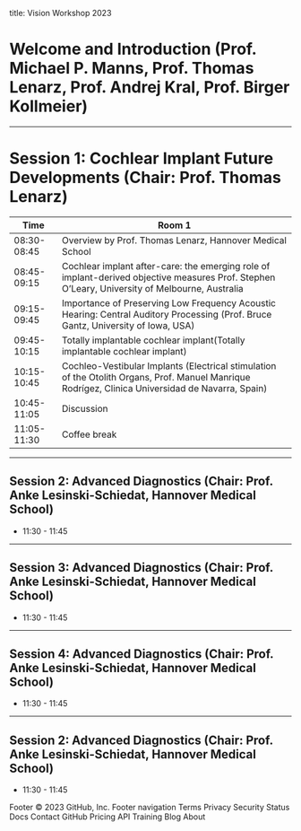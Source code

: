 title: Vision Workshop 2023


# Welcome and Introduction (Prof. Michael P. Manns, Prof. Thomas Lenarz, Prof. Andrej Kral, Prof. Birger Kollmeier)
---
# Session 1: Cochlear Implant Future Developments (Chair: Prof. Thomas Lenarz)

| Time             |    Room 1                        |
| ------------------------|--------------------------- |
| 08:30-08:45  |Overview by Prof. Thomas Lenarz, Hannover Medical School|
| 08:45-09:15   | Cochlear implant after-care: the emerging role of implant-derived objective measures Prof. Stephen O’Leary, University of Melbourne, Australia |
| 09:15-09:45                |Importance of Preserving Low Frequency Acoustic Hearing: Central Auditory Processing (Prof. Bruce Gantz, University of Iowa, USA)|
| 09:45-10:15                    | Totally implantable cochlear implant(Totally implantable cochlear implant)|
| 10:15-10:45                |Cochleo-Vestibular Implants (Electrical stimulation of the Otolith Organs, Prof. Manuel Manrique Rodrígez, Clinica Universidad de Navarra, Spain)|
| 10:45-11:05                |Discussion|
| 11:05-11:30              |Coffee break|

---
## Session 2: Advanced Diagnostics (Chair: Prof. Anke Lesinski-Schiedat, Hannover Medical School)
* 11:30 - 11:45

---
## Session 3: Advanced Diagnostics (Chair: Prof. Anke Lesinski-Schiedat, Hannover Medical School)
* 11:30 - 11:45

---
## Session 4: Advanced Diagnostics (Chair: Prof. Anke Lesinski-Schiedat, Hannover Medical School)
* 11:30 - 11:45

---
## Session 2: Advanced Diagnostics (Chair: Prof. Anke Lesinski-Schiedat, Hannover Medical School)
* 11:30 - 11:45


Footer
© 2023 GitHub, Inc.
Footer navigation
Terms
Privacy
Security
Status
Docs
Contact GitHub
Pricing
API
Training
Blog
About
